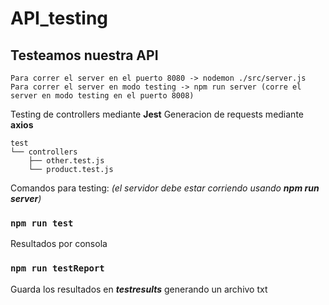 # API_testing

## Testeamos nuestra API

    Para correr el server en el puerto 8080 -> nodemon ./src/server.js
    Para correr el server en modo testing -> npm run server (corre el server en modo testing en el puerto 8008)

Testing de controllers mediante **Jest**
Generacion de requests mediante **axios** 

```console
test
└── controllers
    ├── other.test.js
    └── product.test.js
```

Comandos para testing: _(el servidor debe estar corriendo usando **npm run server**)_

### `npm run test`

Resultados por consola


### `npm run testReport`

Guarda los resultados en **_testresults_** generando un archivo txt